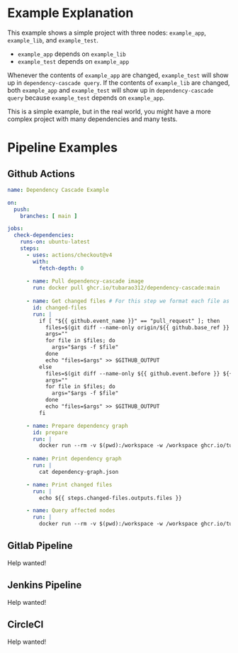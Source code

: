 # Example Explanation
This example shows a simple project with three nodes: `example_app`, `example_lib`, and `example_test`.

- `example_app` depends on `example_lib`
- `example_test` depends on `example_app`

Whenever the contents of `example_app` are changed, `example_test` will show up in `dependency-cascade query`.
If the contents of `example_lib` are changed, both `example_app` and `example_test` will show up in `dependency-cascade query` because `example_test` depends on `example_app`.

This is a simple example, but in the real world, you might have a more complex project with many dependencies and many tests.

# Pipeline Examples

## Github Actions

```yaml
name: Dependency Cascade Example

on:
  push:
    branches: [ main ]

jobs:
  check-dependencies:
    runs-on: ubuntu-latest
    steps:
      - uses: actions/checkout@v4
        with:
          fetch-depth: 0
      
      - name: Pull dependency-cascade image
        run: docker pull ghcr.io/tubarao312/dependency-cascade:main
        
      - name: Get changed files # For this step we format each file as a -f argument for dependency-cascade query so that we have an easier time parsing the output
        id: changed-files
        run: |
          if [ "${{ github.event_name }}" == "pull_request" ]; then
            files=$(git diff --name-only origin/${{ github.base_ref }} ${{ github.sha }})
            args=""
            for file in $files; do
              args="$args -f $file"
            done
            echo "files=$args" >> $GITHUB_OUTPUT
          else
            files=$(git diff --name-only ${{ github.event.before }} ${{ github.sha }})
            args=""
            for file in $files; do
              args="$args -f $file"
            done
            echo "files=$args" >> $GITHUB_OUTPUT
          fi

      - name: Prepare dependency graph
        id: prepare
        run: |
          docker run --rm -v $(pwd):/workspace -w /workspace ghcr.io/tubarao312/dependency-cascade:main prepare -d . > dependency-graph.json
          
      - name: Print dependency graph
        run: |
          cat dependency-graph.json

      - name: Print changed files
        run: |
          echo ${{ steps.changed-files.outputs.files }}

      - name: Query affected nodes 
        run: |
          docker run --rm -v $(pwd):/workspace -w /workspace ghcr.io/tubarao312/dependency-cascade:main query -g dependency-graph.json ${{ steps.changed-files.outputs.files }}

```

## Gitlab Pipeline
Help wanted!

## Jenkins Pipeline
Help wanted!

## CircleCI
Help wanted!

